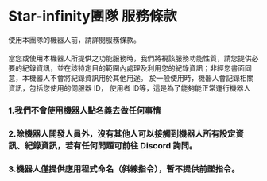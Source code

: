 # Star-infinity團隊 服務條款

使用本團隊的機器人前，請詳閱服務條款。<br>
<br>
當您或使用本機器人所提供之功能服務時，我們將視該服務功能性質，請您提供必要的紀錄資訊，並在該特定目的範圍內處理及利用您的紀錄資訊；非經您書面同意，本機器人不會將紀錄資訊用於其他用途。 於一般使用時，機器人會記錄相關資訊，包括您使用的伺服器 ID， 使用者 ID等，這是為了能夠能正常運行機器人



### 1.我們不會使用機器人點名義去做任何事情

### 2.除機器人開發人員外，沒有其他人可以接觸到機器人所有設定資訊、紀錄資訊，若有任何問題可前往 Discord 詢問。

### 3.機器人僅提供應用程式命名（斜線指令），暫不提供前墜指令。
